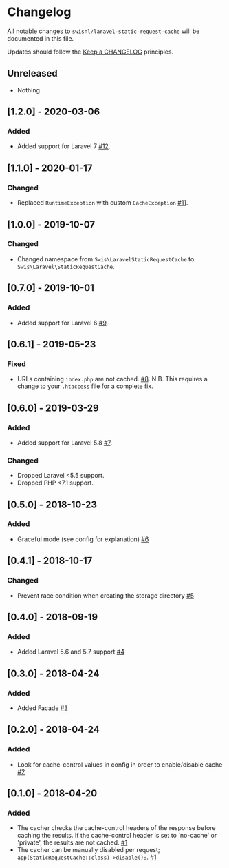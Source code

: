# Changelog

All notable changes to `swisnl/laravel-static-request-cache` will be documented in this file.

Updates should follow the [Keep a CHANGELOG](http://keepachangelog.com/) principles.

## Unreleased

* Nothing

## [1.2.0] - 2020-03-06

### Added
* Added support for Laravel 7 [#12](https://github.com/swisnl/laravel-static-request-cache/pull/12).

## [1.1.0] - 2020-01-17

### Changed
* Replaced `RuntimeException` with custom `CacheException` [#11](https://github.com/swisnl/laravel-static-request-cache/pull/11).

## [1.0.0] - 2019-10-07

### Changed
* Changed namespace from `Swis\LaravelStaticRequestCache` to `Swis\Laravel\StaticRequestCache`.

## [0.7.0] - 2019-10-01

### Added
* Added support for Laravel 6 [#9](https://github.com/swisnl/laravel-static-request-cache/pull/9).

## [0.6.1] - 2019-05-23

### Fixed
* URLs containing `index.php` are not cached. [#8](https://github.com/swisnl/laravel-static-request-cache/pull/8).
N.B. This requires a change to your `.htaccess` file for a complete fix.

## [0.6.0] - 2019-03-29

### Added
* Added support for Laravel 5.8 [#7](https://github.com/swisnl/laravel-static-request-cache/pull/7).

### Changed
* Dropped Laravel <5.5 support.
* Dropped PHP <7.1 support.

## [0.5.0] - 2018-10-23

### Added

* Graceful mode (see config for explanation) [#6](https://github.com/swisnl/laravel-static-request-cache/pull/6)

## [0.4.1] - 2018-10-17

### Changed

* Prevent race condition when creating the storage directory [#5](https://github.com/swisnl/laravel-static-request-cache/pull/5)

## [0.4.0] - 2018-09-19

### Added

* Added Laravel 5.6 and 5.7 support [#4](https://github.com/swisnl/laravel-static-request-cache/pull/4)

## [0.3.0] - 2018-04-24

### Added

* Added Facade [#3](https://github.com/swisnl/laravel-static-request-cache/pull/3)

## [0.2.0] - 2018-04-24

### Added

* Look for cache-control values in config in order to enable/disable cache [#2](https://github.com/swisnl/laravel-static-request-cache/pull/2)

## [0.1.0] - 2018-04-20

### Added

* The cacher checks the cache-control headers of the response before caching the results. If the cache-control header is set to 'no-cache' or 'private', the results are not cached. [#1](https://github.com/swisnl/laravel-static-request-cache/pull/1) 
* The cacher can be manually disabled per request; ``app(StaticRequestCache::class)->disable();``. [#1](https://github.com/swisnl/laravel-static-request-cache/pull/1) 
